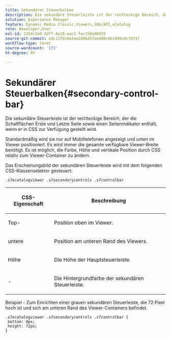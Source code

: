 ```yaml
---
title: Sekundärer Steuerbalken
description: Die sekundäre Steuerleiste ist der rechteckige Bereich, der die Schaltflächen Erste und Letzte Seite sowie einen Seitenindikator enthält, wenn er in CSS zur Verfügung gestellt wird.
solution: Experience Manager
feature: Dynamic Media Classic,Viewers,SDK/API,eCatalog
role: Developer,User
exl-id: 2354c3a0-2df7-4a18-aac1-fac158a9b659
source-git-commit: edc127dc6e2ae2d9bd5feed08c8bc896c8c39747
workflow-type: tm+mt
source-wordcount: '173'
ht-degree: 0%

---
```


# Sekundärer Steuerbalken{#secondary-control-bar}

Die sekundäre Steuerleiste ist der rechteckige Bereich, der die Schaltflächen Erste und Letzte Seite sowie einen Seitenindikator enthält, wenn er in CSS zur Verfügung gestellt wird.

Standardmäßig wird sie nur auf Mobiltelefonen angezeigt und unten im Viewer positioniert. Es wird immer die gesamte verfügbare Viewer-Breite benötigt. Es ist möglich, die Farbe, Höhe und vertikale Position durch CSS relativ zum Viewer-Container zu ändern.

Das Erscheinungsbild der sekundären Steuerleiste wird mit dem folgenden CSS-Klassenselektor gesteuert:

`.s7ecatalogviewer .s7secondarycontrols .s7controlbar`

<table id="table_2C8D322F57114A72B43053CB4539C65C"> 
 <thead> 
  <tr> 
   <th colname="col1" class="entry"> <p> CSS-Eigenschaft </p> </th> 
   <th colname="col2" class="entry"> <p>Beschreibung </p> </th> 
  </tr> 
 </thead>
 <tbody> 
  <tr> 
   <td colname="col1"> <p> <span class="codeph"> Top-</span> </p> </td> 
   <td colname="col2"> <p>Position oben im Viewer. </p> </td> 
  </tr> 
  <tr> 
   <td colname="col1"> <p> <span class="codeph"> untere </span> </p> </td> 
   <td colname="col2"> <p>Position am unteren Rand des Viewers. </p> </td> 
  </tr> 
  <tr> 
   <td colname="col1"> <p> <span class="codeph"> Höhe </span> </p> </td> 
   <td colname="col2"> <p>Die Höhe der Hauptsteuerleiste. </p> </td> 
  </tr> 
  <tr> 
   <td colname="col1"> <p> <span class="codeph">-</span> </p> </td> 
   <td colname="col2"> <p>Die Hintergrundfarbe der sekundären Steuerleiste. </p> </td> 
  </tr> 
 </tbody> 
</table>

Beispiel - Zum Einrichten einer grauen sekundären Steuerleiste, die 72 Pixel hoch ist und sich am unteren Rand des Viewer-Containers befindet.

```
.s7ecatalogviewer .s7secondarycontrols .s7controlbar {  
 bottom: 0px; 
 height: 72px; 
}
```
